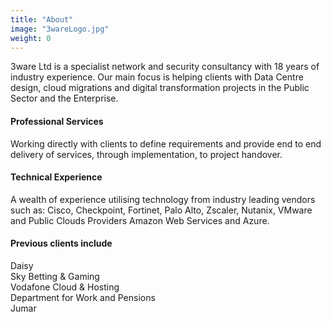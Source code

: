 ```yaml
---
title: "About"
image: "3wareLogo.jpg"
weight: 0
---
```


3ware Ltd is a specialist network and security consultancy with 18 years of industry experience. Our main focus is helping clients with Data Centre design, cloud migrations and digital transformation projects in the Public Sector and the Enterprise.

#### Professional Services

Working directly with clients to define requirements and provide end to end delivery of services, through implementation, to project handover.  

#### Technical Experience

A wealth of experience utilising technology from industry leading vendors such as: Cisco, Checkpoint, Fortinet, Palo Alto, Zscaler, Nutanix, VMware and Public Clouds Providers Amazon Web Services and Azure.

#### Previous clients include  

Daisy  
Sky Betting & Gaming  
Vodafone Cloud & Hosting  
Department for Work and Pensions  
Jumar  
